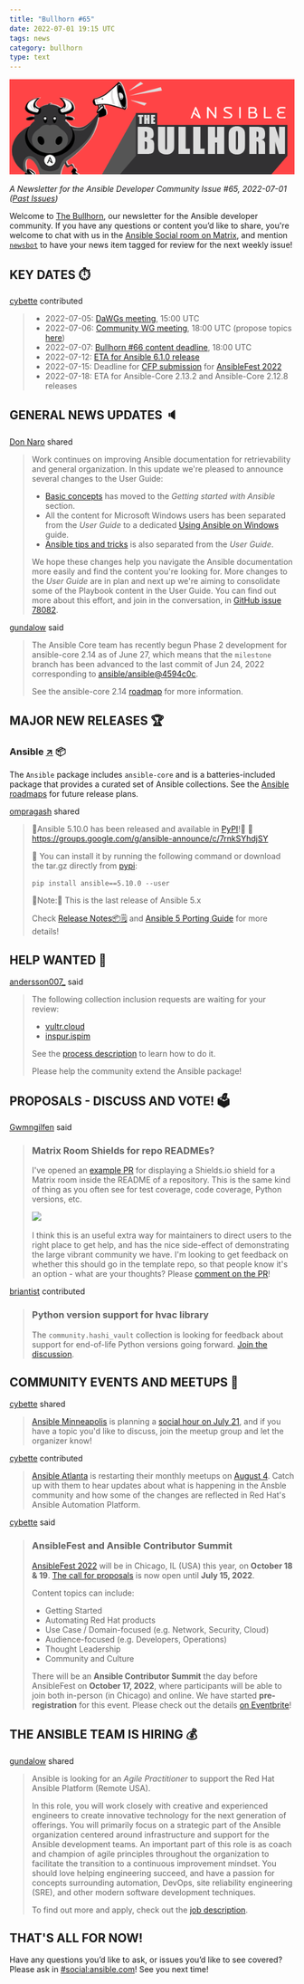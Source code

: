 ```yaml
---
title: "Bullhorn #65"
date: 2022-07-01 19:15 UTC
tags: news
category: bullhorn
type: text
---
```


![Ansible Bullhorn banner](/images/bullhorn-banner-mango.png)

*A Newsletter for the Ansible Developer Community*
*Issue #65, 2022-07-01 ([Past Issues](https://us19.campaign-archive.com/home/?u=56d874e027110e35dea0e03c1&id=d6635f5420))*

Welcome to [The Bullhorn](https://github.com/ansible/community/wiki/News#the-bullhorn), our newsletter for the Ansible developer community. If you have any questions or content you’d like to share, you're welcome to chat with us in the [Ansible Social room on Matrix](https://matrix.to/#/#social:ansible.com), and mention [`newsbot`](https://matrix.to/#/@newsbot:ansible.im) to have your news item tagged for review for the next weekly issue!

<!-- TEASER_END -->

## KEY DATES ⏱️

[cybette](https://matrix.to/#/@cybette:ansible.im) contributed

> * 2022-07-05: [DaWGs meeting](https://github.com/ansible/community/issues/643), 15:00 UTC
> * 2022-07-06: [Community WG meeting](https://github.com/ansible/community/issues/645), 18:00 UTC (propose topics [here](https://github.com/ansible-community/community-topics/issues))
> * 2022-07-07: [Bullhorn #66 content deadline](https://github.com/ansible/community/wiki/News#the-bullhorn), 18:00 UTC
> * 2022-07-12: [ETA for Ansible 6.1.0 release](https://docs.ansible.com/ansible/devel/roadmap/COLLECTIONS_6.html)
> * 2022-07-15: Deadline for [CFP submission](https://reg.experiences.redhat.com/flow/redhat/rhaf22/cfp/login) for [AnsibleFest 2022](https://www.ansible.com/ansiblefest)
> * 2022-07-18: ETA for Ansible-Core 2.13.2 and Ansible-Core 2.12.8 releases

## GENERAL NEWS UPDATES 🔈️

[Don Naro](https://matrix.to/#/@orandon:ansible.im) shared

> Work continues on improving Ansible documentation for retrievability and general organization.
> In this update we're pleased to announce several changes to the User Guide:
> 
> * [Basic concepts](https://docs.ansible.com/ansible/devel/getting_started/basic_concepts.html) has moved to the _Getting started with Ansible_ section.
> * All the content for Microsoft Windows users has been separated from the _User Guide_ to a dedicated [Using Ansible on Windows](https://docs.ansible.com/ansible/devel/win_guide/index.html) guide.
> * [Ansible tips and tricks](https://docs.ansible.com/ansible/devel/tips_tricks/index.html) is also separated from the _User Guide_.
> 
> We hope these changes help you navigate the Ansible documentation more easily and find the content you're looking for.
> More changes to the _User Guide_ are in plan and next up we're aiming to consolidate some of the Playbook content in the User Guide.
> You can find out more about this effort, and join in the conversation, in [GitHub issue 78082](https://github.com/ansible/ansible/issues/78082).

[gundalow](https://matrix.to/#/@gundalow:ansible.im) said

> The Ansible Core team has recently begun Phase 2 development for ansible-core 2.14 as of June 27, which means that the `milestone` branch has been advanced to the last commit of Jun 24, 2022 corresponding to [ansible/ansible@4594c0c](https://github.com/ansible/ansible/commit/4594c0c6094fcf801caeef27a5170d39d2207b08). 
> 
> See the ansible-core 2.14 [roadmap](https://docs.ansible.com/ansible-core/devel/roadmap/ROADMAP_2_14.html#development-phase) for more information.

## MAJOR NEW RELEASES 🏆️

### Ansible [↗](https://github.com/ansible-collections) 📦️

The `Ansible` package includes `ansible-core` and is a batteries-included package that provides a curated set of Ansible collections. See the [Ansible roadmaps](https://docs.ansible.com/ansible/devel/roadmap/ansible_roadmap_index.html) for future release plans.

[ompragash](https://matrix.to/#/@ompragash:ansible.im) shared

> 📢Ansible 5.10.0 has been released and available in [PyPI](https://pypi.org/project/ansible/5.10.0/)!🎉
> 🔗 https://groups.google.com/g/ansible-announce/c/7rnkSYhdjSY
> 
> 💽 You can install it by running the following command or download the tar.gz directly from [pypi](https://pypi.python.org/packages/source/a/ansible/ansible-5.10.0.tar.gz):
> 
> ```
> pip install ansible==5.10.0 --user
> ```
> 
> 🔆Note:🔆 This is the last release of Ansible 5.x
> 
> Check  [Release Notes📦️🗒️](https://github.com/ansible-community/ansible-build-data/blob/main/5/CHANGELOG-v5.rst) and [Ansible 5 Porting Guide](https://docs.ansible.com/ansible/devel/porting_guides/porting_guide_5.html) for more details!

## HELP WANTED 🙏

[andersson007_](https://matrix.to/#/@andersson007_:matrix.org) said

> The following collection inclusion requests are waiting for your review:
> * [vultr.cloud](https://github.com/ansible-collections/ansible-inclusion/discussions/44)
> * [inspur.ispim](https://github.com/ansible-collections/ansible-inclusion/discussions/47)
> 
> See the [process description](https://github.com/ansible-collections/ansible-inclusion#review-process) to learn how to do it.
> 
> Please help the community extend the Ansible package!

## PROPOSALS - DISCUSS AND VOTE! 🗳️

[Gwmngilfen](https://matrix.to/#/@gwmngilfen:ansible.im) said

> ### Matrix Room Shields for repo READMEs?
> 
> I've opened an [example PR](https://github.com/ansible-community/community-topics/pull/114) for displaying a Shields.io shield for a Matrix room inside the README of a repository. This is the same kind of thing as you often see for test coverage, code coverage, Python versions, etc.
> 
> ![](https://i.imgur.com/vFQ7VB7.png)
> 
> I think this is an useful extra way for maintainers to direct users to the right place to get help, and has the nice side-effect of demonstrating the large vibrant community we have. I'm looking to get feedback on whether this should go in the template repo, so that people know it's an option - what are your thoughts? Please [comment on the PR](https://github.com/ansible-community/community-topics/pull/114)!

[briantist](https://matrix.to/#/@briantist:libera.chat) contributed

> ### Python version support for hvac library
> 
> The `community.hashi_vault` collection is looking for feedback about support for end-of-life Python versions going forward. [Join the discussion](https://github.com/ansible-collections/community.hashi_vault/discussions/277).

## COMMUNITY EVENTS AND MEETUPS 📅

[cybette](https://matrix.to/#/@cybette:ansible.im) shared

> [Ansible Minneapolis](https://www.meetup.com/ansible-minneapolis/) is planning a [social hour on July 21](https://www.meetup.com/ansible-minneapolis/events/286654794/), and if you have a topic you'd like to discuss, join the meetup group and let the organizer know!

[cybette](https://matrix.to/#/@cybette:ansible.im) contributed

> [Ansible Atlanta](https://www.meetup.com/ansible-atlanta/) is restarting their monthly meetups on [August 4](https://www.meetup.com/ansible-atlanta/events/286490353/). Catch up with them to hear updates about what is happening in the Ansble community and how some of the changes are reflected in Red Hat's Ansible Automation Platform.

[cybette](https://matrix.to/#/@cybette:ansible.im) said

> ### AnsibleFest and Ansible Contributor Summit
> 
> [AnsibleFest 2022](https://www.ansible.com/ansiblefest) will be in Chicago, IL (USA) this year, on **October 18 & 19**. [The call for proposals](https://reg.experiences.redhat.com/flow/redhat/rhaf22/cfp/login) is now open until **July 15, 2022**.
> 
> Content topics can include:
> * Getting Started
> * Automating Red Hat products
> * Use Case / Domain-focused (e.g. Network, Security, Cloud)
> * Audience-focused (e.g. Developers, Operations)
> * Thought Leadership
> * Community and Culture
> 
> There will be an **Ansible Contributor Summit** the day before AnsibleFest on **October 17, 2022**, where participants will be able to join both in-person (in Chicago) and online. We have started **pre-registration** for this event. Please check out the details [on Eventbrite](https://ansiblecs202210.eventbrite.com/?aff=hackmd)!

## THE ANSIBLE TEAM IS HIRING 💰️

[gundalow](https://matrix.to/#/@gundalow:ansible.im) shared

> Ansible is looking for an *Agile Practitioner* to support the Red Hat Ansible Platform (Remote USA).
> 
> In this role, you will work closely with creative and experienced engineers to create innovative technology for the next generation of offerings. You will primarily focus on a strategic part of the Ansible organization centered around infrastructure and support for the Ansible development teams. An important part of this role is as coach and champion of agile principles throughout the organization to facilitate the transition to a continuous improvement mindset. You should love helping engineering succeed, and have a passion for concepts surrounding automation, DevOps, site reliability engineering (SRE), and other modern software development techniques.
> 
> To find out more and apply, check out the [job description](https://us-redhat.icims.com/jobs/95776/agile-practitioner---ansible-platform/job?hub=7).

## THAT'S ALL FOR NOW!

Have any questions you’d like to ask, or issues you’d like to see covered? Please ask in [#social:ansible.com](https://matrix.to/#/#social:ansible.com)! See you next time!
